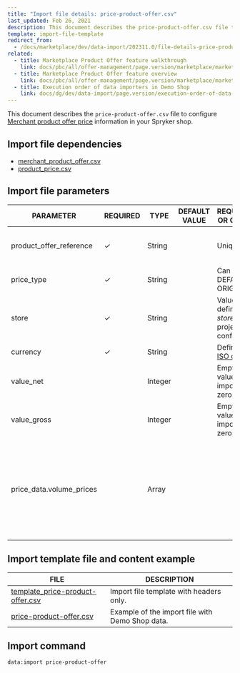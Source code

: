 ```yaml
---
title: "Import file details: price-product-offer.csv"
last_updated: Feb 26, 2021
description: This document describes the price-product-offer.csv file to configure merchant product offer price information in your Spryker shop.
template: import-file-template
redirect_from:
  - /docs/marketplace/dev/data-import/202311.0/file-details-price-product-offer.csv.html
related:
  - title: Marketplace Product Offer feature walkthrough
    link: docs/pbc/all/offer-management/page.version/marketplace/marketplace-merchant-portal-product-offer-management-feature-overview.html
  - title: Marketplace Product Offer feature overview
    link: docs/pbc/all/offer-management/page.version/marketplace/marketplace-product-offer-feature-overview.html
  - title: Execution order of data importers in Demo Shop
    link: docs/dg/dev/data-import/page.version/execution-order-of-data-importers.html
---
```


This document describes the `price-product-offer.csv` file to configure [Merchant product offer price](/docs/pbc/all/offer-management/{{site.version}}/marketplace/marketplace-product-offer-feature-overview.html) information in your Spryker shop.

## Import file dependencies

- [merchant_product_offer.csv](/docs/pbc/all/offer-management/{{site.version}}/marketplace/import-and-export-data/import-file-details-merchant-product-offer.csv.html)
- [product_price.csv](/docs/pbc/all/price-management/{{page.version}}/base-shop/import-and-export-data/import-file-details-product-price.csv.html)


## Import file parameters

| PARAMETER | REQUIRED | TYPE | DEFAULT VALUE | REQUIREMENTS OR COMMENTS | DESCRIPTION |
| ----------- | ---------- | ------- | ------------- | ----------------- | ------------- |
| product_offer_reference  | &check;             | String   |                   | Unique                                                       | Identifier of the [merchant product offer](/docs/pbc/all/offer-management/{{site.version}}/marketplace/marketplace-product-offer-feature-overview.html) in the system. |
| price_type               | &check;             | String   |                   | Can be DEFAULT or ORIGINAL                                   | Price type.                                                  |
| store                    | &check;             | String   |                   | Value previously defined in the *stores.php* project configuration. | Store the price is defined for.                              |
| currency                 | &check;             | String   |                   | Defined in the [ISO code](https://en.wikipedia.org/wiki/ISO_4217). | Currency of the price.                                       |
| value_net                |               | Integer  |                   | Empty price values are imported as zeros.                    | Net price in cents.                                          |
| value_gross              |               | Integer  |                   | Empty price values are imported as zeros.                    | Gross price in cents.                                        |
| price_data.volume_prices |               | Array    |                   |                                                              | Price data which can be used to define alternative prices, that is, volume prices, overwriting the given net or gross price values. |



## Import template file and content example

| FILE |DESCRIPTION |
| ------------------------- | ----------------------- |
| [template_price-product-offer.csv](https://spryker.s3.eu-central-1.amazonaws.com/docs/Developer+Guide/Back-End/Data+Manipulation/Data+Ingestion/Data+Import/Data+Import+Categories/Marketplace+setup/template_price_product_offer.csv) | Import file template with headers only.         |
| [price-product-offer.csv](https://spryker.s3.eu-central-1.amazonaws.com/docs/Developer+Guide/Back-End/Data+Manipulation/Data+Ingestion/Data+Import/Data+Import+Categories/Marketplace+setup/price_product_offer.csv) | Example of the import file with Demo Shop data. |


## Import command

```bash
data:import price-product-offer
```

